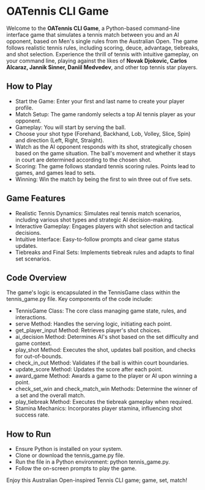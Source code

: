 # OATennis CLI Game

Welcome to the <b> OATennis CLI Game</b>, a Python-based command-line interface game that simulates a tennis match between you and an AI opponent, based on Men's single rules from the Australian Open. The game follows realistic tennis rules, including scoring, deuce, advantage, tiebreaks, and shot selection. Experience the thrill of tennis with intuitive gameplay, on your command line, playing against the likes of <b> Novak Djokovic, Carlos Alcaraz, Jannik Sinner, Daniil Medvedev</b>, and other top tennis star players.

## How to Play

* Start the Game: Enter your first and last name to create your player profile.
* Match Setup: The game randomly selects a top AI tennis player as your opponent.
* Gameplay: You will start by serving the ball.
* Choose your shot type (Forehand, Backhand, Lob, Volley, Slice, Spin) and direction (Left, Right, Straight).
* Watch as the AI opponent responds with its shot, strategically chosen based on the game situation. The ball's movement and whether it stays in court are determined according to the chosen shot. 
* Scoring: The game follows standard tennis scoring rules. Points lead to games, and games lead to sets.
* Winning: Win the match by being the first to win three out of five sets.


## Game Features
* Realistic Tennis Dynamics: Simulates real tennis match scenarios, including various shot types and strategic AI decision-making.
* Interactive Gameplay: Engages players with shot selection and tactical decisions.
* Intuitive Interface: Easy-to-follow prompts and clear game status updates.
* Tiebreaks and Final Sets: Implements tiebreak rules and adapts to final set scenarios.

## Code Overview
The game's logic is encapsulated in the TennisGame class within the tennis_game.py file. Key components of the code include:

* TennisGame Class: The core class managing game state, rules, and interactions.
* serve Method: Handles the serving logic, initiating each point.
* get_player_input Method: Retrieves player's shot choices.
* ai_decision Method: Determines AI's shot based on the set difficulty and game context.
* play_shot Method: Executes the shot, updates ball position, and checks for out-of-bounds.
* check_in_out Method: Validates if the ball is within court boundaries.
* update_score Method: Updates the score after each point.
* award_game Method: Awards a game to the player or AI upon winning a point.
* check_set_win and check_match_win Methods: Determine the winner of a set and the overall match.
* play_tiebreak Method: Executes the tiebreak gameplay when required.
* Stamina Mechanics: Incorporates player stamina, influencing shot success rate.
## How to Run
* Ensure Python is installed on your system.
* Clone or download the tennis_game.py file.
* Run the file in a Python environment: python tennis_game.py.
* Follow the on-screen prompts to play the game.

Enjoy this Australian Open-inspired Tennis CLI game; game, set, match! 